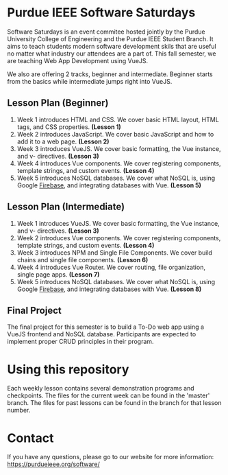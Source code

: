 # Purdue IEEE Software Saturdays

Software Saturdays is an event commitee hosted jointly by the Purdue University College of Engineering and the Purdue IEEE Student Branch.
It aims to teach students modern software development skils that are useful no matter what industry our attendees are a part of.
This fall semester, we are teaching Web App Development using VueJS.

We also are offering 2 tracks, beginner and intermediate. Beginner starts from the basics while intermediate jumps right into VueJS.

## Lesson Plan (Beginner)

1. Week 1 introduces HTML and CSS. We cover basic HTML layout, HTML tags, and CSS properties. **(Lesson 1)**
2. Week 2 introduces JavaScript. We cover basic JavaScript and how to add it to a web page. **(Lesson 2)**
3. Week 3 introduces VueJS. We cover basic formatting, the Vue instance, and v- directives. **(Lesson 3)**
4. Week 4 introduces Vue components. We cover registering components, template strings, and custom events. **(Lesson 4)**
5. Week 5 introduces NoSQL databases. We cover what NoSQL is, using Google [Firebase](https://firebase.google.com), and integrating databases with Vue. **(Lesson 5)**

## Lesson Plan (Intermediate)

1. Week 1 introduces VueJS. We cover basic formatting, the Vue instance, and v- directives. **(Lesson 3)**
2. Week 2 introduces Vue components. We cover registering components, template strings, and custom events. **(Lesson 4)**
3. Week 3 introduces NPM and Single File Components. We cover build chains and single file components. **(Lesson 6)**
4. Week 4 introduces Vue Router. We cover routing, file organization, single page apps. **(Lesson 7)**
5. Week 5 introduces NoSQL databases. We cover what NoSQL is, using Google [Firebase](https://firebase.google.com), and integrating databases with Vue. **(Lesson 8)**
## Final Project

The final project for this semester is to build a To-Do web app using a VueJS frontend and NoSQL database.
Participants are expected to implement proper CRUD principles in their program.

# Using this repository

Each weekly lesson contains several demonstration programs and checkpoints. The files for the current week can be found in the 'master' branch.
The files for past lessons can be found in the branch for that lesson number.

# Contact

If you have any questions, please go to our website for more information:
https://purdueieee.org/software/